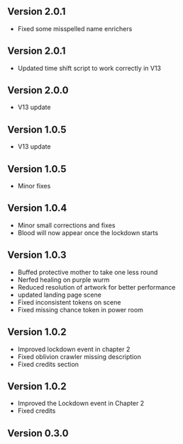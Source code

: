 ## Version 2.0.1
- Fixed some misspelled name enrichers

## Version 2.0.1
- Updated time shift script to work correctly in V13

## Version 2.0.0
- V13 update

## Version 1.0.5
- V13 update

## Version 1.0.5
- Minor fixes

## Version 1.0.4
- Minor small corrections and fixes
- Blood will now appear once the lockdown starts

## Version 1.0.3
- Buffed protective mother to take one less round
- Nerfed healing on purple wurm
- Reduced resolution of artwork for better performance
- updated landing page scene
- Fixed inconsistent tokens on scene
- Fixed missing chance token in power room

## Version 1.0.2
- Improved lockdown event in chapter 2
- Fixed oblivion crawler missing description
- Fixed credits section

## Version 1.0.2
- Improved the Lockdown event in Chapter 2
- Fixed credits

## Version 0.3.0


